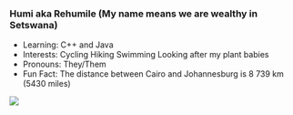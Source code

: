 <div align="left">
  
### Humi aka Rehumile (My name means we are wealthy in Setswana)

  
  -  Learning: C++ and Java 
  -  Interests: Cycling Hiking Swimming Looking after my plant babies 
  -  Pronouns: They/Them
  -  Fun Fact: The distance between Cairo and Johannesburg is  8 739 km (5430 miles)
 
 </div>
 
<img align="left" src="https://github-readme-stats.vercel.app/api?username=Humunchi&&show_icons=true&theme=blue-green"/>







